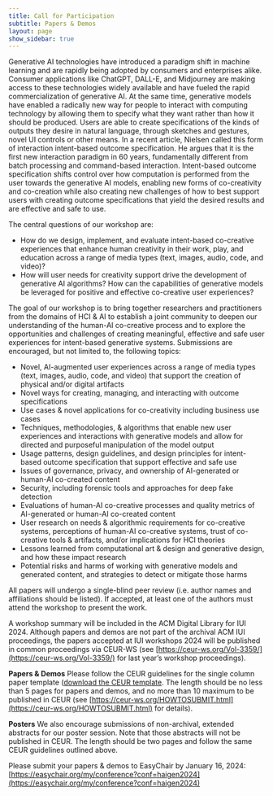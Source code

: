 ```yaml
---
title: Call for Participation
subtitle: Papers & Demos
layout: page
show_sidebar: true
---
```



Generative AI technologies have introduced a paradigm shift in machine learning and are rapidly being adopted by consumers and enterprises alike. Consumer applications like ChatGPT, DALL-E, and Midjourney are making access to these technologies widely available and have fueled the rapid commercialization of generative AI. At the same time, generative models have enabled a radically new way for people to interact with computing technology by allowing them to specify what they want rather than how it should be produced. Users are able to create specifications of the kinds of outputs they desire in natural language, through sketches and gestures, novel UI controls or other means. In a recent article, Nielsen called this form of interaction intent-based outcome specification. He argues that it is the first new interaction paradigm in 60 years, fundamentally different from batch processing and command-based interaction. Intent-based outcome specification shifts control over how computation is performed from the user towards the generative AI models, enabling new forms of co-creativity and co-creation while also creating new challenges of how to best support users with creating outcome specifications that yield the desired results and are effective and safe to use.

The central questions of our workshop are:
* How do we design, implement, and evaluate intent-based co-creative experiences that enhance human creativity in their work, play, and education across a range of media types (text, images, audio, code, and video)?
* How will user needs for creativity support drive the development of generative AI algorithms? How can the capabilities of generative models be leveraged for positive and effective co-creative user experiences?

The goal of our workshop is to bring together researchers and practitioners from the domains of HCI & AI to establish a joint community to deepen our understanding of the human-AI co-creative process and to explore the opportunities and challenges of creating meaningful, effective and safe user experiences for intent-based generative systems. 
Submissions are encouraged, but not limited to, the following topics:

* Novel, AI-augmented user experiences across a range of media types (text, images, audio, code, and video) that support the creation of physical and/or digital artifacts
* Novel ways for creating, managing, and interacting with outcome specifications
* Use cases & novel applications for co-creativity including business use cases
* Techniques, methodologies, & algorithms that enable new user experiences and interactions with generative models and allow for directed and purposeful manipulation of the model output
* Usage patterns, design guidelines, and design principles for intent-based outcome specification that support effective and safe use
* Issues of governance, privacy, and ownership of AI-generated or human-AI co-created content
* Security, including forensic tools and approaches for deep fake detection
* Evaluations of human-AI co-creative processes and quality metrics of AI-generated or human-AI co-created content
* User research on needs & algorithmic requirements for co-creative systems, perceptions of human-AI co-creative systems, trust of co-creative tools & artifacts, and/or implications for HCI theories
* Lessons learned from computational art & design and generative design, and how these impact research
* Potential risks and harms of working with generative models and generated content, and strategies to detect or mitigate those harms

All papers will undergo a single-blind peer review (i.e. author names and affiliations should be listed). If accepted, at least one of the authors must attend the workshop to present the work.

A workshop summary will be included in the ACM Digital Library for IUI 2024. Although papers and demos are not part of the archival ACM IUI proceedings, the papers accepted at IUI workshops 2024 will be published in common proceedings via CEUR-WS (see [https://ceur-ws.org/Vol-3359/](https://ceur-ws.org/Vol-3359/) for last year’s workshop proceedings). 

**Papers & Demos**
Please follow the CEUR guidelines for the single column paper template ([download the CEUR template](https://drive.google.com/file/d/1F9Nllrmhu6gUuYDdl-svxqwd5AW5NmZY/view). The length should be no less than 5 pages for papers and demos, and no more than 10 maximum to be published in CEUR (see [https://ceur-ws.org/HOWTOSUBMIT.html](https://ceur-ws.org/HOWTOSUBMIT.html) for details).

**Posters**
We also encourage submissions of non-archival, extended abstracts for our poster session. Note that those abstracts will not be published in CEUR. The length should be two pages and follow the same CEUR guidelines outlined above.

Please submit your papers & demos to EasyChair by January 16, 2024:
[https://easychair.org/my/conference?conf=haigen2024](https://easychair.org/my/conference?conf=haigen2024)



